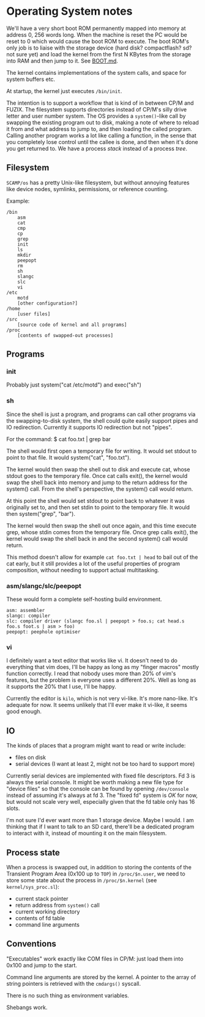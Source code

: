 # Operating System notes

We'll have a very short boot ROM permanently mapped into memory at address 0, 256 words long.
When the machine is reset the PC would be reset to 0 which would cause the boot ROM to execute.
The boot ROM's only job is to liaise with the storage device (hard disk? compactflash? sd? not sure yet) and load the kernel
from the first N KBytes from the storage into RAM and then jump to it. See [BOOT.md](BOOT.md).

The kernel contains implementations of the system calls, and space for system buffers etc.

At startup, the kernel just executes `/bin/init`.

The intention is to support a workflow that is kind of in between CP/M and FUZIX. The filesystem
supports directories instead of CP/M's silly drive letter and user number system. The OS provides a `system()`-like call
by swapping the existing program out to disk, making a note of where to reload it from and what address to jump to, and then loading the called program.
Calling another program works a lot like calling a function, in the sense that you completely lose control until
the callee is done, and then when it's done you get returned to. We have a process *stack* instead of a process *tree*.

## Filesystem

`SCAMP/os` has a pretty Unix-like filesystem, but without annoying features like device nodes, symlinks, permissions, or
reference counting.

Example:

    /bin
        asm
        cat
        cmp
        cp
        grep
        init
        ls
        mkdir
        peepopt
        rm
        sh
        slangc
        slc
        vi
    /etc
        motd
        [other configuration?]
    /home
        [user files]
    /src
        [source code of kernel and all programs]
    /proc
        [contents of swapped-out processes]

## Programs

### init

Probably just system("cat /etc/motd") and exec("sh")

### sh

Since the shell is just a program, and programs can call other programs via the swapping-to-disk system,
the shell could quite easily support pipes and IO redirection. Currently it supports IO redirection but
not "pipes".

For the command:
    $ cat foo.txt | grep bar

The shell would first open a temporary file for writing. It would set stdout to point to that file.
It would system("cat", "foo.txt").

The kernel would then swap the shell out to disk and execute cat, whose stdout goes to the temporary
file. Once cat calls exit(), the kernel
would swap the shell back into memory and jump to the return address for the system() call.
From the shell's perspective, the system() call would return.

At this point the shell would set stdout to point back to whatever it was originally set to, and then
set stdin to point to the temporary file. It would then system("grep", "bar").

The kernel would then swap the shell out once again, and this time execute grep, whose stdin
comes from the temporary file. Once grep calls exit(), the kernel would swap the shell back in
and the second system() call would return.

This method doesn't allow for example `cat foo.txt | head` to bail out of the cat early, but it still provides a lot of
the useful properties of program composition, without needing to support actual multitasking.

### asm/slangc/slc/peepopt

These would form a complete self-hosting build environment.

    asm: assembler
    slangc: compiler
    slc: compiler driver (slangc foo.sl | peepopt > foo.s; cat head.s foo.s foot.s | asm > foo)
    peepopt: peephole optimiser

### vi

I definitely want a text editor that works like vi. It doesn't need to do everything that vim does, I'll be happy as long
as my "finger macros" mostly function correctly. I read that nobody uses more than 20% of vim's features, but the
problem is everyone uses a different 20%. Well as long as it supports the 20% that I use, I'll be happy.

Currently the editor is `kilo`, which is not very vi-like. It's more nano-like. It's adequate for now. It seems
unlikely that I'll ever make it vi-like, it seems good enough.

## IO

The kinds of places that a program might want to read or write include:

 - files on disk
 - serial devices (I want at least 2, might not be too hard to support more)

Currently serial devices are implemented with fixed file descriptors. Fd 3 is always the
serial console. It might be worth making a new file type for "device files" so that the
console can be found by opening `/dev/console` instead of assuming it's always at fd 3.
The "fixed fd" system is *OK* for now, but would not scale very well, especially given that
the fd table only has 16 slots.

I'm not sure I'd ever want more than 1 storage device. Maybe I would. I am thinking
that if I want to talk to an SD card, there'll be a dedicated program to interact with it,
instead of mounting it on the main filesystem.

## Process state

When a process is swapped out, in addition to storing the contents
of the Transient Program Area (0x100 up to `TOP`) in `/proc/$n.user`,
we need to store some state about the process in `/proc/$n.kernel` (see
`kernel/sys_proc.sl`):

 - current stack pointer
 - return address from `system()` call
 - current working directory
 - contents of fd table
 - command line arguments

## Conventions

"Executables" work exactly like COM files in CP/M: just load them into 0x100 and jump to the start.

Command line arguments are stored by the kernel. A pointer to the
array of string pointers is retrieved with the `cmdargs()` syscall.

There is no such thing as environment variables.

Shebangs work.
